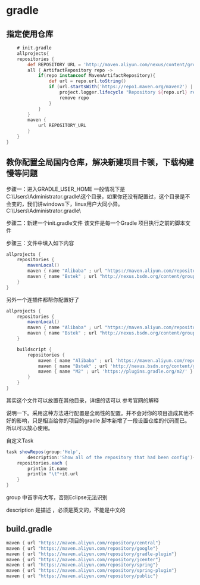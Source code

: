 # gradle

## 指定使用仓库

```gradle
	# init.gradle
	allprojects{
    repositories {
        def REPOSITORY_URL = 'http://maven.aliyun.com/nexus/content/groups/public/'
        all { ArtifactRepository repo ->
            if(repo instanceof MavenArtifactRepository){
                def url = repo.url.toString()
                if (url.startsWith('https://repo1.maven.org/maven2') || url.startsWith('https://jcenter.bintray.com/')) {
                    project.logger.lifecycle "Repository ${repo.url} replaced by $REPOSITORY_URL."
                    remove repo
                }
            }
        }
        maven {
            url REPOSITORY_URL
        }
    }
}
```

## 教你配置全局国内仓库，解决新建项目卡顿，下载构建慢等问题

步骤一：进入GRADLE_USER_HOME
一般情况下是C:\Users\Administrator.gradle\这个目录，如果你还没有配置过，这个目录是不会变的，我们讲windows下，linux用户大同小异。
C:\Users\Administrator.gradle\

步骤二：新建一个init.gradle文件
该文件是每一个Gradle 项目执行之前的脚本文件

步骤三：文件中填入如下内容
```gradle
allprojects {
    repositories {
        mavenLocal()
		maven { name "Alibaba" ; url "https://maven.aliyun.com/repository/public" }
		maven { name "Bstek" ; url "http://nexus.bsdn.org/content/groups/public/" }
    }
}
```
另外一个连插件都帮你配置好了
```gradle
allprojects {
    repositories {
        mavenLocal()
		maven { name "Alibaba" ; url "https://maven.aliyun.com/repository/public" }
		maven { name "Bstek" ; url "http://nexus.bsdn.org/content/groups/public/" }
    }

	buildscript { 
		repositories { 
			maven { name "Alibaba" ; url 'https://maven.aliyun.com/repository/public' }
			maven { name "Bstek" ; url 'http://nexus.bsdn.org/content/groups/public/' }
			maven { name "M2" ; url 'https://plugins.gradle.org/m2/' }
		}
	}
}
```
其实这个文件可以放置在其他目录，详细的话可以
参考官网的解释

说明一下。采用这种方法进行配置是全局性的配置。并不会对你的项目造成其他不好的影响，只是相当给你的项目的gradle 脚本新增了一段设置仓库的代码而已。所以可以放心使用。

自定义Task
```gradle
task showRepos(group:'Help',
		description:'Show all of the repository that had been config'){
	repositories.each {
		println it.name
		println "\t"+it.url	
	}
}
```
group 中首字母大写，否则Eclipse无法识别

description 是描述 ，必须是英文的，不能是中文的

## build.gradle

```gradle
maven { url "https://maven.aliyun.com/repository/central"}
maven { url "https://maven.aliyun.com/repository/google"}
maven { url "https://maven.aliyun.com/repository/gradle-plugin"}
maven { url "https://maven.aliyun.com/repository/jcenter"}
maven { url "https://maven.aliyun.com/repository/spring"}
maven { url "https://maven.aliyun.com/repository/spring-plugin"}
maven { url "https://maven.aliyun.com/repository/public"}
```

